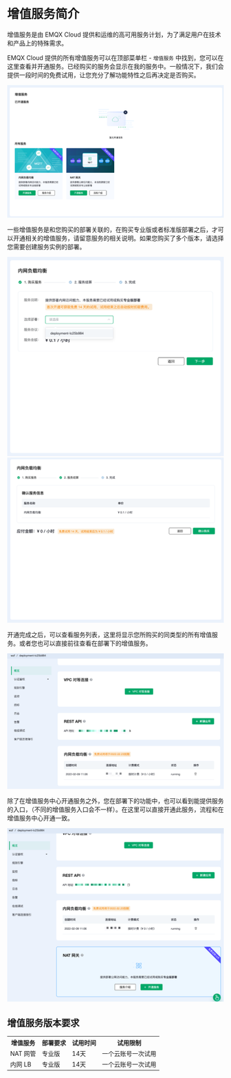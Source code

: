 # 增值服务简介


增值服务是由 EMQX Cloud 提供和运维的高可用服务计划，为了满足用户在技术和产品上的特殊需求。

EMQX Cloud 提供的所有增值服务可以在顶部菜单栏 - `增值服务` 中找到，您可以在这里查看并开通服务。已经购买的服务会显示在我的服务中。一般情况下，我们会提供一段时间的免费试用，让您充分了解功能特性之后再决定是否购买。

![](./_assets/intro_01.png)


一些增值服务是和您购买的部署关联的，在购买专业版或者标准版部署之后，才可以开通相关的增值服务，请留意服务的相关说明。如果您购买了多个版本，请选择您需要创建服务实例的部署。

![](./_assets/intro_02.png)
![](./_assets/intro_03.png)

开通完成之后，可以查看服务列表，这里将显示您所购买的同类型的所有增值服务。或者您也可以直接前往查看在部署下的增值服务。

![](./_assets/intro_04.png)


除了在增值服务中心开通服务之外，您在部署下的功能中，也可以看到能提供服务的入口，（不同的增值服务入口会不一样）。在这里可以直接开通此服务，流程和在增值服务中心开通一致。

![](./_assets/intro_05.png)



## 增值服务版本要求

<table>
   <tr>
      <th>增值服务</th>
      <th>部署要求</th>
      <th>试用时间</th>
      <th>试用限制</th>
   </tr>
   <tr>
      <td>NAT 网管</td>
      <td>专业版</td>
      <td>14天</td>
      <td>一个云账号一次试用</td>
   </tr>
   <tr>
      <td>内网 LB</td>
      <td>专业版</td>
      <td>14天</td>
      <td>一个云账号一次试用</td>
   </tr>
</table>

